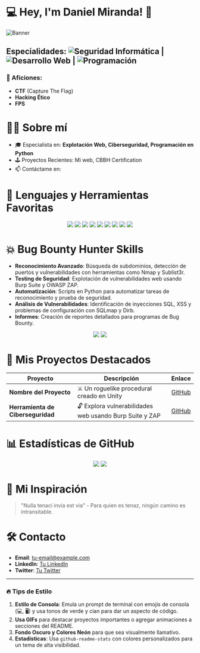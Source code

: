 # 💻 Hey, I'm Daniel Miranda! 👾

![Banner](https://media.giphy.com/media/kJ1iL1ZQIyibu/giphy.gif)

## Especialidades: ![Seguridad Informática](https://img.shields.io/badge/-Seguridad-34eb8f?style=for-the-badge) | ![Desarrollo Web](https://img.shields.io/badge/-Desarrollo_Web-34cceb?style=for-the-badge) | ![Programación](https://img.shields.io/badge/-Programación-eb34d2?style=for-the-badge)

### 👾 Aficiones:
- **CTF** (Capture The Flag)
- **Hacking Ético**
- **FPS**

# 🧑‍💻 Sobre mí
- 🎓 Especialista en: **Explotación Web, Ciberseguridad, Programación en Python**
- 🕹️ Proyectos Recientes: Mi web, CBBH Certification
- 📫 Contáctame en:

# 🔧 Lenguajes y Herramientas Favoritas
<p align="center">
  <img src="https://img.shields.io/badge/-Python-000?logo=python&logoColor=34eb98&style=for-the-badge" />
  <img src="https://img.shields.io/badge/-JavaScript-000?logo=javascript&logoColor=34cceb&style=for-the-badge" />
  <img src="https://img.shields.io/badge/-Linux-000?logo=linux&logoColor=ff34cb&style=for-the-badge" />
  <img src="https://img.shields.io/badge/-Burp_Suite-000?logo=burp-suite&logoColor=orange&style=for-the-badge" />
  <img src="https://img.shields.io/badge/-OWASP_ZAP-000?logo=owasp&logoColor=34cceb&style=for-the-badge" />
  <img src="https://img.shields.io/badge/-SQLmap-000?logo=sqlite&logoColor=34eb98&style=for-the-badge" />
  <img src="https://img.shields.io/badge/-Nmap-000?logo=nmap&logoColor=ff34cb&style=for-the-badge" />
  <img src="https://img.shields.io/badge/-Sublist3r-000?logo=python&logoColor=34eb98&style=for-the-badge" />
  <img src="https://img.shields.io/badge/-Dirb-000?logo=gnu-bash&logoColor=34cceb&style=for-the-badge" />
</p>


# 💥 Bug Bounty Hunter Skills 
- **Reconocimiento Avanzado**: Búsqueda de subdominios, detección de puertos y vulnerabilidades con herramientas como Nmap y Sublist3r.
- **Testing de Seguridad**: Explotación de vulnerabilidades web usando Burp Suite y OWASP ZAP.
- **Automatización**: Scripts en Python para automatizar tareas de reconocimiento y prueba de seguridad.
- **Análisis de Vulnerabilidades**: Identificación de inyecciones SQL, XSS y problemas de configuración con SQLmap y Dirb.
- **Informes**: Creación de reportes detallados para programas de Bug Bounty.

<p align="center">
  <img src="https://github-readme-stats.vercel.app/api?username=tu-usuario&show_icons=true&theme=highcontrast&title_color=34eb98&text_color=c9d1d9&icon_color=ff34cb&bg_color=000000" />
  <img src="https://github-readme-stats.vercel.app/api/top-langs/?username=tu-usuario&layout=compact&theme=highcontrast&title_color=34eb98&text_color=c9d1d9&bg_color=000000" />
</p>


# 🚀 Mis Proyectos Destacados
| Proyecto                          | Descripción                                                         | Enlace   |
|-----------------------------------|---------------------------------------------------------------------|----------|
| **Nombre del Proyecto**           | ⚔️ Un roguelike procedural creado en Unity                         | [GitHub](#) |
| **Herramienta de Ciberseguridad** | 🔓 Explora vulnerabilidades web usando Burp Suite y ZAP             | [GitHub](#) |

# 📊 Estadísticas de GitHub
<p align="center">
  <img src="https://github-readme-stats.vercel.app/api?username=tu-usuario&show_icons=true&theme=highcontrast&title_color=34eb8f&text_color=c9d1d9&icon_color=34cceb&bg_color=000000" />
  <img src="https://github-readme-stats.vercel.app/api/top-langs/?username=tu-usuario&layout=compact&theme=highcontrast&title_color=34eb8f&text_color=c9d1d9&bg_color=000000" />
</p>

# 🎯 Mi Inspiración
> "Nulla tenaci invia est via" - Para quien es tenaz, ningún camino es intransitable.

# 🛠️ Contacto
- **Email**: [tu-email@example.com](mailto:tu-email@example.com)
- **LinkedIn**: [Tu LinkedIn](#)
- **Twitter**: [Tu Twitter](#)

---

### 🔥 Tips de Estilo
1. **Estilo de Consola**: Emula un prompt de terminal con emojis de consola (💻, 🖥️) y usa tonos de verde y cian para dar un aspecto de código.
2. **Usa GIFs** para destacar proyectos importantes o agregar animaciones a secciones del README.
3. **Fondo Oscuro y Colores Neón** para que sea visualmente llamativo.
4. **Estadísticas**: Usa `github-readme-stats` con colores personalizados para un tema de alta visibilidad.
